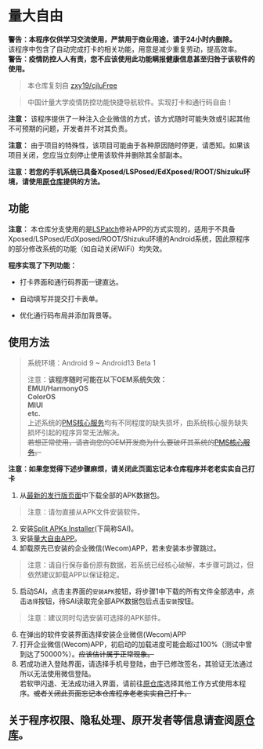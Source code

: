 #  量大自由

**警告：本程序仅供学习交流使用，严禁用于商业用途，请于24小时内删除。**<br>
该程序中包含了自动完成打卡的相关功能，用意是减少重复劳动，提高效率。<br>
**警告：疫情防控人人有责，您不应该使用此功能瞒报健康信息甚至归咎于该软件的使用。**

> 本仓库复刻自 [zxy19/cjluFree](https://github.com/zxy19/cjluFree)

> 中国计量大学疫情防控功能快捷导航软件。实现打卡和通行码自由！

**注意：** 该程序提供了一种注入企业微信的方式，该方式随时可能失效或引起其他不可预期的问题，开发者并不对其负责。

**注意：** 由于项目的特殊性，该项目可能由于各种原因随时停更，请悉知。如果该项目关闭，您应当立刻停止使用该软件并删除其全部副本。

**注意：若您的手机系统已具备Xposed/LSPosed/EdXposed/ROOT/Shizuku环境，请使用[原仓库](https://github.com/ZWolken/cjluFree)提供的方法。**

## 功能

**注意：** 本仓库分支使用的是[LSPatch](https://github.com/LSPosed/LSPatch)修补APP的方式实现的，适用于不具备Xposed/LSPosed/EdXposed/ROOT/Shizuku环境的Android系统，因此原程序的部分修改系统的功能（如自动关闭WiFi）均失效。

**程序实现了下列功能：**

+ 打卡界面和通行码界面一键直达。

+ 自动填写并提交打卡表单。

+ 优化通行码布局并添加背景等。

## 使用方法
>  系统环境：Android 9 ~ Android13 Beta 1
>
>  注意：**该程序随时可能在以下OEM系统失效：<br>EMUI/HarmonyOS<br>ColorOS<br>MIUI<br>etc.**
<br>上述系统的[PMS核心服务](https://developer.android.com/reference/android/content/pm/PackageManager)均有不同程度的缺失损坏，由系统核心服务缺失损坏引起的程序异常无法解决。<br>~~若想正常使用，请咨询您的OEM开发商为什么要破坏其系统的[PMS核心服务](https://developer.android.com/reference/android/content/pm/PackageManager)。~~

**注意：如果您觉得下述步骤麻烦，请关闭此页面忘记本仓库程序并老老实实自己打卡**

1.  从[最新的发行版页面](https://github.com/ZWolken/cjluFree/releases/latest)中下载全部的APK数据包。
>  注意：请勿直接从APK文件安装软件。
2.  安装[Split APKs Installer](https://github.com/Aefyr/SAI/releases/latest)(下简称SAI)。
3.  安装[量大自由APP](https://github.com/zxy19/cjluFree/releases/latest)。
4.  卸载原先已安装的企业微信(Wecom)APP，若未安装本步骤跳过。
>  注意：请自行保存备份原有数据，若系统已经核心破解，本步骤可跳过，但依然建议卸载APP以保证稳定。
5.  启动SAI，点击主界面的`安装APK`按钮，将步骤1中下载的所有文件全部选中，点击`选择`按钮，待SAI读取完全部APK数据包后点击`安装`按钮。
>  注意：建议同时勾选安装可选择的APK部件。
6.  在弹出的软件安装界面选择安装企业微信(Wecom)APP
7.  打开企业微信(Wecom)APP，初启动的加载进度可能会超过100%（测试中曾到达了50000%）。~~应该估计属于正常现象。~~
8.  若成功进入登陆界面，请选择手机号登陆，由于已修改签名，其验证无法通过所以无法使用微信登陆。<br>若软甲闪退、无法成功进入界面，请前往[原仓库](https://github.com/ZWolken/cjluFree)选择其他工作方式使用本程序。~~或者关闭此页面忘记本仓库程序老老实实自己打卡。~~

## 关于程序权限、隐私处理、原开发者等信息请查阅[原仓库](https://github.com/ZWolken/cjluFree)。
